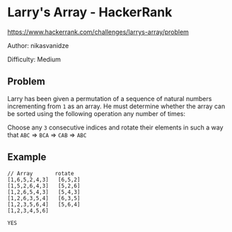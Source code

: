 # Larry's Array - HackerRank

https://www.hackerrank.com/challenges/larrys-array/problem

Author: nikasvanidze

Difficulty: Medium

## Problem

Larry has been given a permutation of a sequence of natural numbers incrementing from `1` as an array. He must determine whether the array can be sorted using the following operation any number of times:

Choose any `3` consecutive indices and rotate their elements in such a way that
`ABC` => `BCA` => `CAB` => `ABC`

## Example

```
// Array       rotate
[1,6,5,2,4,3]	[6,5,2]
[1,5,2,6,4,3]	[5,2,6]
[1,2,6,5,4,3]	[5,4,3]
[1,2,6,3,5,4]	[6,3,5]
[1,2,3,5,6,4]	[5,6,4]
[1,2,3,4,5,6]

YES
```

